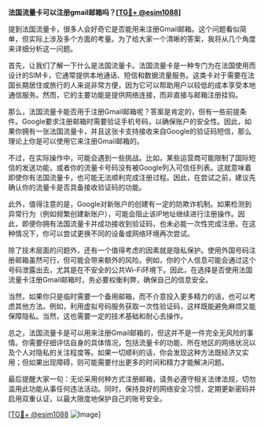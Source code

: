 **法国流量卡可以注册gmail邮箱吗？[[TG💪+ @esim1088](https://t.me/s/esim1088)]**

提到法国流量卡，很多人会好奇它是否能用来注册Gmail邮箱。这个问题看似简单，但实际上涉及多个方面的考量。为了给大家一个清晰的答案，我将从几个角度来详细分析这一问题。

首先，让我们了解一下什么是法国流量卡。法国流量卡是一种专门为在法国使用而设计的SIM卡，它通常提供本地通话、短信和数据流量服务。这类卡对于需要在法国长期居住或旅行的人来说非常方便，因为它可以帮助用户以较低的成本享受本地通信服务。然而，它的主要功能是提供网络连接，而非直接与邮箱注册挂钩。

那么，法国流量卡能否用于注册Gmail邮箱呢？答案是肯定的，但有一些前提条件。Google要求注册邮箱时需要验证手机号码，以确保账户的安全性。因此，如果你拥有一张法国流量卡，并且这张卡支持接收来自Google的验证码短信，那么理论上你是可以使用它来注册Gmail邮箱的。

不过，在实际操作中，可能会遇到一些挑战。比如，某些运营商可能限制了国际短信的发送功能，或者你的流量卡号码没有被Google列入可信任列表。这就意味着即使你有法国流量卡，也可能无法顺利完成注册过程。因此，在尝试之前，建议先确认你的流量卡是否具备接收验证码的功能。

此外，值得注意的是，Google对新账户的创建有一定的防欺诈机制。如果检测到异常行为（例如频繁创建新账户），可能会阻止该IP地址继续进行注册操作。因此，即便你拥有法国流量卡并成功接收到验证码，也未必能一次性完成注册。在这种情况下，你可以尝试更换不同的设备或网络环境再次尝试。

除了技术层面的问题外，还有一个值得考虑的因素就是隐私保护。使用外国号码注册邮箱虽然可行，但可能会带来额外的风险。例如，你的个人信息可能会通过这个号码泄露出去，尤其是在不安全的公共Wi-Fi环境下。因此，在选择是否使用法国流量卡注册Gmail邮箱时，务必要权衡利弊，确保自己的信息安全。

当然，如果你只是临时需要一个备用邮箱，而不介意投入更多精力的话，也可以考虑其他方法。例如，利用虚拟号码服务获取一次性验证码，这样既能避免麻烦又能保障隐私。当然，这也需要一定的技术基础和耐心去操作。

总之，法国流量卡是可以用来注册Gmail邮箱的，但这并不是一件完全无风险的事情。你需要仔细评估自身的具体情况，包括流量卡的功能、所在地区的网络状况以及个人对隐私的关注程度等。如果一切顺利的话，你会发现这种方法既经济又实用；但如果出现障碍，则可能需要付出更多的时间和精力才能解决问题。

最后提醒大家一句：无论采用何种方式注册邮箱，请务必遵守相关法律法规，切勿滥用此功能从事任何违法活动。同时，保持良好的网络安全习惯，定期更新密码并启用双重认证，以最大限度地保护自己的账号安全。

[[TG💪+ @esim1088](https://t.me/s/esim1088) ![Image](https://i.postimg.cc/4NQfJmqS/Snipaste-2025-05-13-00-14-12.png)]